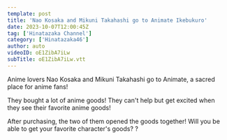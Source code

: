 ```yaml
---
template: post
title: 'Nao Kosaka and Mikuni Takahashi go to Animate Ikebukuro'
date: 2023-10-07T12:00:45Z
tag: ['Hinatazaka Channel']
category: ['Hinatazaka46']
author: auto 
videoID: oE1ZibA7iLw
subTitle: oE1ZibA7iLw.vtt
---
```

Anime lovers Nao Kosaka and Mikuni Takahashi go to Animate, a sacred place for anime fans!

They bought a lot of anime goods! They can't help but get excited when they see their favorite anime goods!

After purchasing, the two of them opened the goods together! Will you be able to get your favorite character's goods? ?
